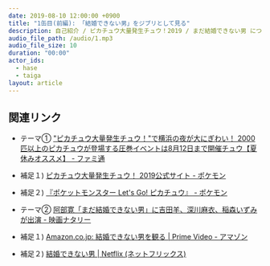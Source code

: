 ```yaml
---
date: 2019-08-10 12:00:00 +0900
title: "1缶目(前編): 「結婚できない男」をジブリとして見る"
description: 自己紹介 / ピカチュウ大量発生チュウ！2019 / まだ結婚できない男 についてトークしました。
audio_file_path: /audio/1.mp3
audio_file_size: 10
duration: "00:00"
actor_ids:
  - hase
  - taiga
layout: article
---
```


## 関連リンク

- テーマ① ["ピカチュウ大量発生チュウ！"で横浜の夜が大にぎわい！ 2000匹以上のピカチュウが登場する圧巻イベントは8月12日まで開催チュウ【夏休みオススメ】 - ファミ通](https://www.famitsu.com/news/201908/08181096.html)

- 補足１) [ピカチュウ大量発生チュウ！ 2019公式サイト - ポケモン](https://www.pokemon.co.jp/ex/pika_event)

- 補足２) [『ポケットモンスター Let's Go! ピカチュウ』 - ポケモン](https://www.pokemon.co.jp/ex/pika_vee)

- テーマ② [阿部寛「まだ結婚できない男」に吉田羊、深川麻衣、稲森いずみが出演 - 映画ナタリー](https://natalie.mu/eiga/news/342808)

- 補足１) [Amazon.co.jp: 結婚できない男を観る | Prime Video - アマゾン](https://www.amazon.co.jp/gp/video/detail/B01K2Q6XCU)

- 補足２) [結婚できない男 | Netflix (ネットフリックス)](https://www.netflix.com/jp/title/80062012)
